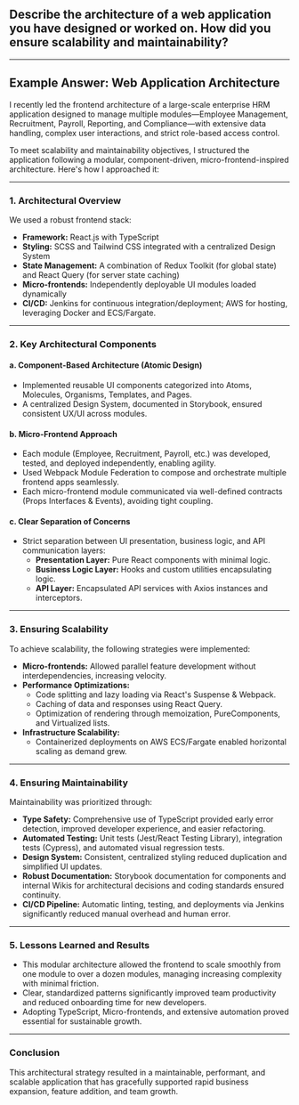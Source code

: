 ## Describe the architecture of a web application you have designed or worked on. How did you ensure scalability and maintainability?

---

## **Example Answer: Web Application Architecture**

I recently led the frontend architecture of a large-scale enterprise HRM application designed to manage multiple modules—Employee Management, Recruitment, Payroll, Reporting, and Compliance—with extensive data handling, complex user interactions, and strict role-based access control.

To meet scalability and maintainability objectives, I structured the application following a modular, component-driven, micro-frontend-inspired architecture. Here's how I approached it:

---

### **1. Architectural Overview**

We used a robust frontend stack:

- **Framework:** React.js with TypeScript
- **Styling:** SCSS and Tailwind CSS integrated with a centralized Design System
- **State Management:** A combination of Redux Toolkit (for global state) and React Query (for server state caching)
- **Micro-frontends:** Independently deployable UI modules loaded dynamically
- **CI/CD:** Jenkins for continuous integration/deployment; AWS for hosting, leveraging Docker and ECS/Fargate.

---

### **2. Key Architectural Components**

#### **a. Component-Based Architecture (Atomic Design)**

- Implemented reusable UI components categorized into Atoms, Molecules, Organisms, Templates, and Pages.
- A centralized Design System, documented in Storybook, ensured consistent UX/UI across modules.

#### **b. Micro-Frontend Approach**

- Each module (Employee, Recruitment, Payroll, etc.) was developed, tested, and deployed independently, enabling agility.
- Used Webpack Module Federation to compose and orchestrate multiple frontend apps seamlessly.
- Each micro-frontend module communicated via well-defined contracts (Props Interfaces & Events), avoiding tight coupling.

#### **c. Clear Separation of Concerns**

- Strict separation between UI presentation, business logic, and API communication layers:
  - **Presentation Layer:** Pure React components with minimal logic.
  - **Business Logic Layer:** Hooks and custom utilities encapsulating logic.
  - **API Layer:** Encapsulated API services with Axios instances and interceptors.

---

### **3. Ensuring Scalability**

To achieve scalability, the following strategies were implemented:

- **Micro-frontends:** Allowed parallel feature development without interdependencies, increasing velocity.
- **Performance Optimizations:**
  - Code splitting and lazy loading via React's Suspense & Webpack.
  - Caching of data and responses using React Query.
  - Optimization of rendering through memoization, PureComponents, and Virtualized lists.
- **Infrastructure Scalability:**
  - Containerized deployments on AWS ECS/Fargate enabled horizontal scaling as demand grew.

---

### **4. Ensuring Maintainability**

Maintainability was prioritized through:

- **Type Safety:** Comprehensive use of TypeScript provided early error detection, improved developer experience, and easier refactoring.
- **Automated Testing:** Unit tests (Jest/React Testing Library), integration tests (Cypress), and automated visual regression tests.
- **Design System:** Consistent, centralized styling reduced duplication and simplified UI updates.
- **Robust Documentation:** Storybook documentation for components and internal Wikis for architectural decisions and coding standards ensured continuity.
- **CI/CD Pipeline:** Automatic linting, testing, and deployments via Jenkins significantly reduced manual overhead and human error.

---

### **5. Lessons Learned and Results**

- This modular architecture allowed the frontend to scale smoothly from one module to over a dozen modules, managing increasing complexity with minimal friction.
- Clear, standardized patterns significantly improved team productivity and reduced onboarding time for new developers.
- Adopting TypeScript, Micro-frontends, and extensive automation proved essential for sustainable growth.

---

### **Conclusion**

This architectural strategy resulted in a maintainable, performant, and scalable application that has gracefully supported rapid business expansion, feature addition, and team growth.
